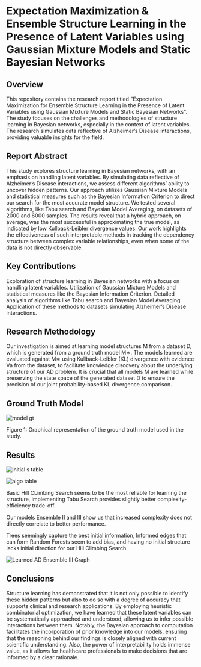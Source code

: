 # Expectation Maximization & Ensemble Structure Learning in the Presence of Latent Variables using Gaussian Mixture Models and Static Bayesian Networks


## Overview
This repository contains the research report titled "Expectation Maximization for Ensemble Structure Learning in the Presence of Latent Variables using Gaussian Mixture Models and Static Bayesian Networks". The study focuses on the challenges and methodologies of structure learning in Bayesian networks, especially in the context of latent variables. The research simulates data reflective of Alzheimer’s Disease interactions, providing valuable insights for the field.

## Report Abstract
This study explores structure learning in Bayesian networks, with an emphasis on handling latent variables. By simulating data reflective of Alzheimer’s Disease interactions, we assess different algorithms’ ability to uncover hidden patterns.
Our approach utilizes Gaussian Mixture Models and statistical measures such as the Bayesian Information Criterion
to direct our search for the most accurate model structure. We tested several algorithms, like Tabu search and Bayesian Model Averaging, on datasets of 2000 and 6000 samples. The results reveal that a hybrid approach, on average, was the most successful in approximating the true model, as indicated by low Kullback-Leibler divergence values. Our work highlights the effectiveness of such interpretable methods in tracking the dependency structure between complex variable relationships, even when some of the data is not directly observable.

## Key Contributions
Exploration of structure learning in Bayesian networks with a focus on handling latent variables.
Utilization of Gaussian Mixture Models and statistical measures like the Bayesian Information Criterion.
Detailed analysis of algorithms like Tabu search and Bayesian Model Averaging.
Application of these methods to datasets simulating Alzheimer’s Disease interactions.


## Research Methodology
Our investigation is aimed at learning model structures M from a dataset D, which is generated from a ground truth model M∗. The models learned are evaluated against M∗ using Kullback-Leibler (KL) divergence with evidence Va from the dataset, to facilitate knowledge discovery about the underlying structure of our AD problem. It is crucial that all models M are learned while preserving the state space of the generated dataset D to ensure the precision of our joint probability-based KL divergence comparison.

## Ground Truth Model

![model gt](https://github.com/Lindelani-3/latent-influence-tracker/assets/99859713/561c463b-93d5-4697-95c0-e5f4df709fe7)


Figure 1: Graphical representation of the ground truth model used in the study.

## Results

![initial s table](https://github.com/Lindelani-3/latent-influence-tracker/assets/99859713/1fbdc7b8-845a-4d28-8d23-7d75792d6a78)


![algo table](https://github.com/Lindelani-3/latent-influence-tracker/assets/99859713/573d92f1-60e3-4023-9b54-89a0c2ea02db)


Basic Hill CLimbing Search seems to be the most reliable for learning the structure, implementing Tabu Search provides slightly better complexity-efficiency trade-off.

Our models Ensemble II and III show us that increased complexity does not directly correlate to better performance.

Trees seemingly capture the best initial information, Informed edges that can form Random Forests seem to add bias, and having no initial structure lacks initial direction for our Hill Climbing Search.

![Learned AD Ensemble III Graph](https://github.com/Lindelani-3/latent-influence-tracker/assets/99859713/17e9ae6c-3f5d-4790-a55c-4d3682c7064b)



## Conclusions

Structure learning has demonstrated that it is not only possible to identify these hidden patterns but also to do so with a degree of accuracy that supports clinical and research applications. By employing heuristic combinatorial optimization, we have learned that these latent variables can be systematically approached and understood, allowing us to infer possible interactions between them. Notably, the Bayesian approach to computation facilitates the incorporation of prior knowledge into our models, ensuring that the reasoning behind our findings is closely aligned with current scientific understanding. Also, the power of interpretability holds immense value, as it allows for healthcare professionals to make decisions that are informed by a clear rationale.
